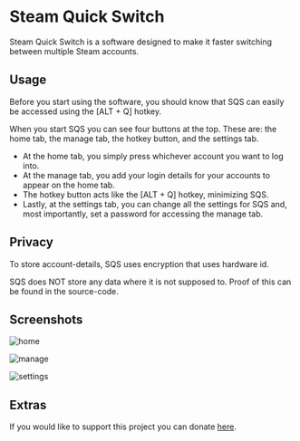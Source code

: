 # Steam Quick Switch
Steam Quick Switch is a software designed to make it faster switching between multiple Steam accounts. 

## Usage
Before you start using the software, you should know that SQS can easily be accessed using the [ALT + Q] hotkey.

When you start SQS you can see four buttons at the top. These are: the home tab, the manage tab, the hotkey button, and the settings tab.

- At the home tab, you simply press whichever account you want to log into.
- At the manage tab, you add your login details for your accounts to appear on the home tab.
- The hotkey button acts like the [ALT + Q] hotkey, minimizing SQS.
- Lastly, at the settings tab, you can change all the settings for SQS and, most importantly, set a password for accessing the manage tab.


## Privacy

To store account-details, SQS uses encryption that uses hardware id.

SQS does NOT store any data where it is not supposed to. Proof of this can be found in the source-code.

## Screenshots
![home](https://user-images.githubusercontent.com/39988708/52696946-9db15d00-2f70-11e9-8396-7203790f1e68.png)

![manage](https://user-images.githubusercontent.com/39988708/52697394-a9e9ea00-2f71-11e9-86ac-8eebb3b079fe.png)

![settings](https://user-images.githubusercontent.com/39988708/52697415-b5d5ac00-2f71-11e9-823b-a76e92ea4edd.png)

## Extras
If you would like to support this project you can donate [here](https://www.paypal.me/MattiasAldhagen).
